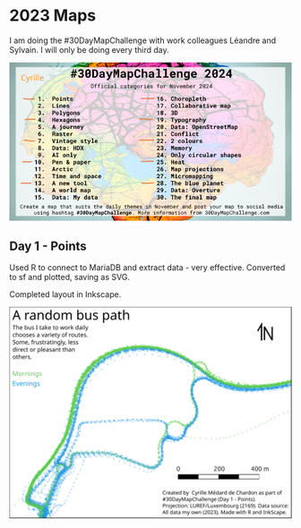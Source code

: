 # 2023 Maps 

I am doing the #30DayMapChallenge with work colleagues Léandre and Sylvain. I will only be doing every third day.

![A list of 30 maps to make for the 30DayMapChallenge](30dmc-2024.png)

## Day 1 - Points
Used R to connect to MariaDB and extract data - very effective. Converted to sf and plotted, saving as SVG.

Completed layout in Inkscape.

![A map of points showing the path of a bus in the morning and evening - it takes many routes](day01/day1_map.png)

